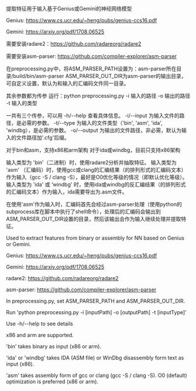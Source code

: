 提取特征用于输入基于Genius或Gemini的神经网络模型

Genius: https://www.cs.ucr.edu/~heng/pubs/genius-ccs16.pdf

Gemini: https://arxiv.org/pdf/1708.06525

需要安装radare2：https://github.com/radareorg/radare2

需要安装asm-parser: https://github.com/compiler-explorer/asm-parser

在preprocessing.py中，将ASM_PARSER_PATH设置为：asm-parser所在目录/build/bin/asm-parser
ASM_PARSER_OUT_DIR为asm-parser的输出目录，可自定义设置，默认为和输入的汇编码文件同一目录。

其余参数都为传参
运行：python preprocessing.py -i 输入的路径 -o 输出的路径 -t 输入的类型

一共有三个传参，可以用 -h/--help 查看具体信息。
-i/--input 为输入文件的路径，是必需的参数。
-t/--type 为输入的文件类型（'bin', 'asm', 'ida', 'windbg），是必需的参数。
-o/--output 为输出的文件路径，非必需，默认为输入的文件路径加'.cfg'后缀。

对于bin和asm，支持x86和arm架构
对于ida或windbg，目前只支持x86架构

输入类型为 'bin'（二进制）时，使用radare2分析并抽取特征。
输入类型为 'asm' （汇编码）时，使用gcc或clang的汇编结果（的排列形式的汇编码文本）作为输入（gcc -S / clang -S），最好是O0优化等级的情况（即默认优化等级）。
输入类型为 'ida' 或 ‘windbg' 时，使用ida或windbg的反汇编结果（的排列形式的汇编码文本）作为输入，ida需要导出为.asm文件。

在使用'asm'作为输入时，汇编码首先会经过asm-parser处理（使用python的subprocess库在脚本中执行了shell命令），处理后的汇编码会输出到ASM_PARSER_OUT_DIR设置的目录，然后该输出会作为输入继续处理并提取特征。

Used to extract features from binary or assembly for NN based on Genius or Gemini.

Genius: https://www.cs.ucr.edu/~heng/pubs/genius-ccs16.pdf

Gemini: https://arxiv.org/pdf/1708.06525

radare2: https://github.com/radareorg/radare2

asm-parser: https://github.com/compiler-explorer/asm-parser

In preprocessing.py, set ASM_PARSER_PATH and ASM_PARSER_OUT_DIR.

Run 'python preprocessing.py -i [inputPath] -o [outputPath] -t [inputType]'

Use -h/--help to see details

x86 and arm are supported.

'bin' takes binary as input (x86 or arm).

'ida' or 'windbg' takes IDA (ASM file) or WinDbg disassembly form text as input (x86).

'asm' takes assembly form of gcc or clang (gcc -S / clang -S). O0 (default) optimization is preferred (x86 or arm).